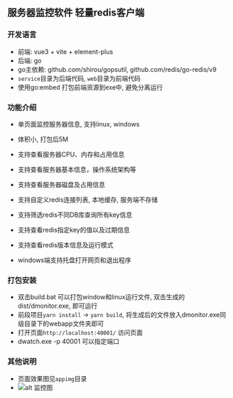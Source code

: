 ## 服务器监控软件  轻量redis客户端
### 开发语言
- 前端: vue3 + vite + element-plus
- 后端: go
- go主依赖: github.com/shirou/gopsutil, github.com/redis/go-redis/v9
- `service`目录为后端代码, `web`目录为前端代码
- 使用go:embed 打包前端资源到exe中, 避免分离运行
### 功能介绍
- 单页面监控服务器信息, 支持linux, windows
- 体积小, 打包后5M
- 支持查看服务器CPU、内存和占用信息
- 支持查看服务器基本信息，操作系统架构等
- 支持查看服务器磁盘及占用信息

- 支持自定义redis连接列表, 本地缓存, 服务端不存储
- 支持筛选redis不同DB库查询所有key信息
- 支持查看redis指定key的值以及过期信息
- 支持查看redis版本信息及运行模式

- windows端支持托盘打开网页和退出程序
### 打包安装
- 双击build.bat 可以打包window和linux运行文件, 双击生成的dist/dmonitor.exe, 即可运行
- 前段项目`yarn install` -> `yarn build`, 将生成后的文件放入dmonitor.exe同级目录下的webapp文件夹即可
- 打开页面`http://localhost:40001/` 访问页面
- dwatch.exe -p 40001 可以指定端口
### 其他说明
- 页面效果图见`appimg`目录
- ![alt 监控图](https://gcore.jsdelivr.net/gh/dhjz/dmonitor@master/appimg/app.jpg)
